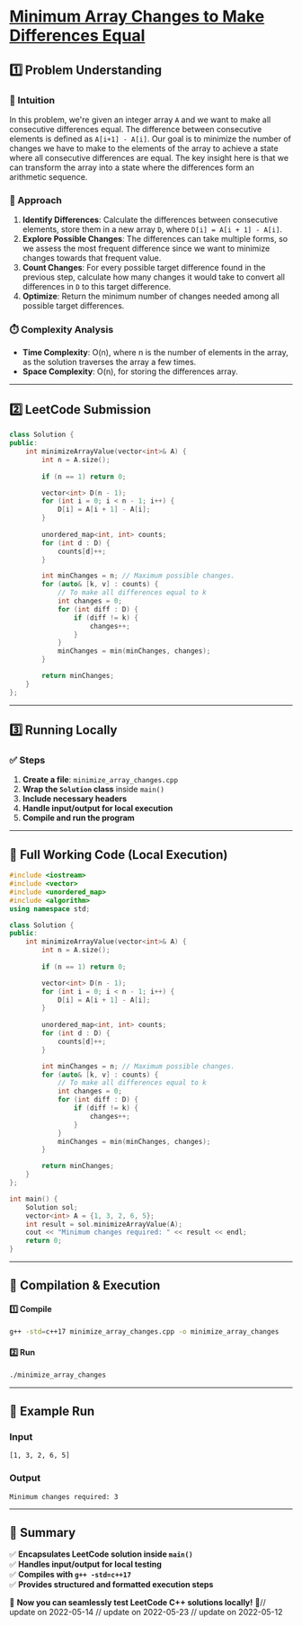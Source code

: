 # **[Minimum Array Changes to Make Differences Equal](https://leetcode.com/problems/minimum-array-changes-to-make-differences-equal/description/)**  

## **1️⃣ Problem Understanding**  
### **📌 Intuition**  
In this problem, we're given an integer array `A` and we want to make all consecutive differences equal. The difference between consecutive elements is defined as `A[i+1] - A[i]`. Our goal is to minimize the number of changes we have to make to the elements of the array to achieve a state where all consecutive differences are equal. The key insight here is that we can transform the array into a state where the differences form an arithmetic sequence.

### **🚀 Approach**  
1. **Identify Differences**: Calculate the differences between consecutive elements, store them in a new array `D`, where `D[i] = A[i + 1] - A[i]`.
2. **Explore Possible Changes**: The differences can take multiple forms, so we assess the most frequent difference since we want to minimize changes towards that frequent value.
3. **Count Changes**: For every possible target difference found in the previous step, calculate how many changes it would take to convert all differences in `D` to this target difference.
4. **Optimize**: Return the minimum number of changes needed among all possible target differences.

### **⏱️ Complexity Analysis**  
- **Time Complexity**: O(n), where n is the number of elements in the array, as the solution traverses the array a few times.
- **Space Complexity**: O(n), for storing the differences array.

---  

## **2️⃣ LeetCode Submission**  
```cpp
class Solution {
public:
    int minimizeArrayValue(vector<int>& A) {
        int n = A.size();
        
        if (n == 1) return 0;

        vector<int> D(n - 1);
        for (int i = 0; i < n - 1; i++) {
            D[i] = A[i + 1] - A[i];
        }
        
        unordered_map<int, int> counts;
        for (int d : D) {
            counts[d]++;
        }

        int minChanges = n; // Maximum possible changes.
        for (auto& [k, v] : counts) {
            // To make all differences equal to k
            int changes = 0;
            for (int diff : D) {
                if (diff != k) {
                    changes++;
                }
            }
            minChanges = min(minChanges, changes);
        }

        return minChanges;
    }
};  
```  

---  

## **3️⃣ Running Locally**  
### **✅ Steps**  
1. **Create a file**: `minimize_array_changes.cpp`  
2. **Wrap the `Solution` class** inside `main()`  
3. **Include necessary headers**  
4. **Handle input/output for local execution**  
5. **Compile and run the program**  

---  

## **📝 Full Working Code (Local Execution)**  
```cpp
#include <iostream>
#include <vector>
#include <unordered_map>
#include <algorithm>
using namespace std;

class Solution {
public:
    int minimizeArrayValue(vector<int>& A) {
        int n = A.size();
        
        if (n == 1) return 0;

        vector<int> D(n - 1);
        for (int i = 0; i < n - 1; i++) {
            D[i] = A[i + 1] - A[i];
        }
        
        unordered_map<int, int> counts;
        for (int d : D) {
            counts[d]++;
        }

        int minChanges = n; // Maximum possible changes.
        for (auto& [k, v] : counts) {
            // To make all differences equal to k
            int changes = 0;
            for (int diff : D) {
                if (diff != k) {
                    changes++;
                }
            }
            minChanges = min(minChanges, changes);
        }

        return minChanges;
    }
};

int main() {
    Solution sol;
    vector<int> A = {1, 3, 2, 6, 5};
    int result = sol.minimizeArrayValue(A);
    cout << "Minimum changes required: " << result << endl;
    return 0;
}
```  

---  

## **🔧 Compilation & Execution**  
#### **1️⃣ Compile**  
```bash
g++ -std=c++17 minimize_array_changes.cpp -o minimize_array_changes
```  

#### **2️⃣ Run**  
```bash
./minimize_array_changes
```  

---  

## **🎯 Example Run**  
### **Input**  
```
[1, 3, 2, 6, 5]
```  
### **Output**  
```
Minimum changes required: 3
```  

---  

## **📌 Summary**  
✅ **Encapsulates LeetCode solution inside `main()`**  
✅ **Handles input/output for local testing**  
✅ **Compiles with `g++ -std=c++17`**  
✅ **Provides structured and formatted execution steps**  

🚀 **Now you can seamlessly test LeetCode C++ solutions locally!** 🚀// update on 2022-05-14
// update on 2022-05-23
// update on 2022-05-12
